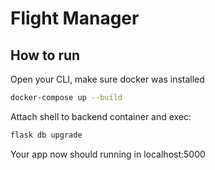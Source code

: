 # Flight Manager

## How to run
Open your CLI, make sure docker was installed
```bash
docker-compose up --build
```
Attach shell to backend container and exec:
```bash
flask db upgrade
```
Your app now should running in localhost:5000
